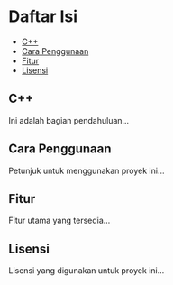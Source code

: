 # Daftar Isi
- [C++](#c++)
- [Cara Penggunaan](#cara-penggunaan)
- [Fitur](#fitur)
- [Lisensi](#lisensi)

## C++
Ini adalah bagian pendahuluan...

## Cara Penggunaan
Petunjuk untuk menggunakan proyek ini...

## Fitur
Fitur utama yang tersedia...

## Lisensi
Lisensi yang digunakan untuk proyek ini...
